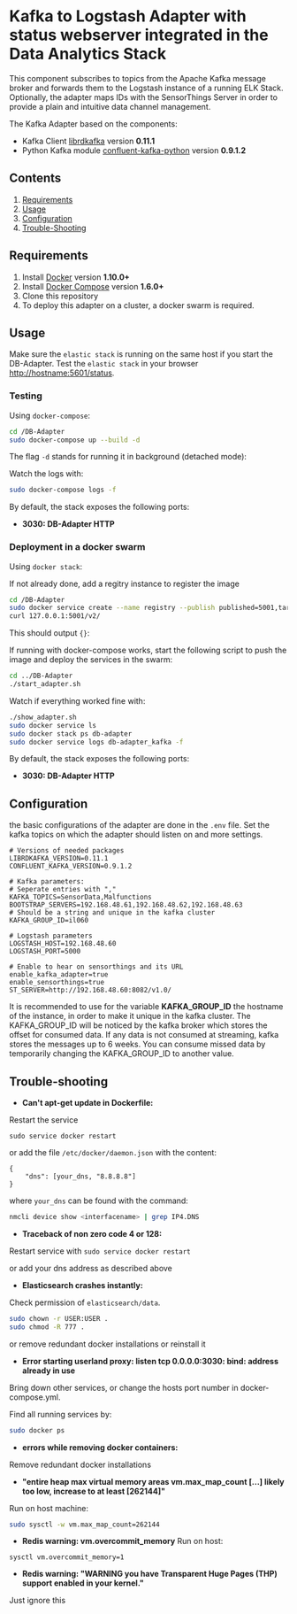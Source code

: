 # Kafka to Logstash Adapter with status webserver integrated in the Data Analytics Stack

This component subscribes to topics from the Apache Kafka message broker and forwards them to the Logstash instance of a running ELK Stack. Optionally, the adapter maps IDs with the SensorThings Server in order to provide a plain and intuitive data channel management.

The Kafka Adapter based on the components:
* Kafka Client [librdkafka](https://github.com/geeknam/docker-confluent-python) version **0.11.1**
* Python Kafka module [confluent-kafka-python](https://github.com/confluentinc/confluent-kafka-python) version **0.9.1.2**


## Contents

1. [Requirements](#requirements)
2. [Usage](#usage)
3. [Configuration](#configuration)
4. [Trouble-Shooting](#trouble-shooting)


## Requirements

1. Install [Docker](https://www.docker.com/community-edition#/download) version **1.10.0+**
2. Install [Docker Compose](https://docs.docker.com/compose/install/) version **1.6.0+**
3. Clone this repository
4. To deploy this adapter on a cluster, a docker swarm is required.


## Usage

Make sure the `elastic stack` is running on the same host if you start the DB-Adapter.
Test the `elastic stack` in your browser [http://hostname:5601/status](http://hostname:5601/status).


### Testing
Using `docker-compose`:

```bash
cd /DB-Adapter
sudo docker-compose up --build -d
```

The flag `-d` stands for running it in background (detached mode):


Watch the logs with:

```bash
sudo docker-compose logs -f
```


By default, the stack exposes the following ports:
* **3030: DB-Adapter HTTP**


### Deployment in a docker swarm
Using `docker stack`:

If not already done, add a regitry instance to register the image
```bash
cd /DB-Adapter
sudo docker service create --name registry --publish published=5001,target=5000 registry:2
curl 127.0.0.1:5001/v2/
```
This should output `{}`:


If running with docker-compose works, start the following script to
push the image and deploy the services in the swarm:

```bash
cd ../DB-Adapter
./start_adapter.sh
```


Watch if everything worked fine with:

```bash
./show_adapter.sh
sudo docker service ls
sudo docker stack ps db-adapter
sudo docker service logs db-adapter_kafka -f
```


By default, the stack exposes the following ports:
* **3030: DB-Adapter HTTP**



## Configuration

the basic configurations of the adapter are done in the `.env` file.
Set the kafka topics on which the adapter should listen on and more
settings.


```
# Versions of needed packages
LIBRDKAFKA_VERSION=0.11.1
CONFLUENT_KAFKA_VERSION=0.9.1.2

# Kafka parameters:
# Seperate entries with ","
KAFKA_TOPICS=SensorData,Malfunctions
BOOTSTRAP_SERVERS=192.168.48.61,192.168.48.62,192.168.48.63
# Should be a string and unique in the kafka cluster
KAFKA_GROUP_ID=il060

# Logstash parameters
LOGSTASH_HOST=192.168.48.60
LOGSTASH_PORT=5000

# Enable to hear on sensorthings and its URL
enable_kafka_adapter=true
enable_sensorthings=true
ST_SERVER=http://192.168.48.60:8082/v1.0/
```

It is recommended to use for the variable **KAFKA_GROUP_ID** the
hostname of the instance, in order to make it unique in the kafka cluster.
The KAFKA_GROUP_ID will be noticed by the kafka broker which stores the
offset for consumed data.
If any data is not consumed at streaming, kafka stores the messages up
to 6 weeks. You can consume missed data by temporarily changing the KAFKA_GROUP_ID
to another value.



## Trouble-shooting

* **Can't apt-get update in Dockerfile:**

Restart the service

```sudo service docker restart```

or add the file `/etc/docker/daemon.json` with the content:
```
{
    "dns": [your_dns, "8.8.8.8"]
}
```
where `your_dns` can be found with the command:

```bash
nmcli device show <interfacename> | grep IP4.DNS
```

* **Traceback of non zero code 4 or 128:**

Restart service with
```sudo service docker restart```

or add your dns address as described above


* **Elasticsearch crashes instantly:**

Check permission of `elasticsearch/data`.

```bash
sudo chown -r USER:USER .
sudo chmod -R 777 .
```

or remove redundant docker installations or reinstall it


* **Error starting userland proxy: listen tcp 0.0.0.0:3030: bind: address already in use**

Bring down other services, or change the hosts port number in docker-compose.yml. 

Find all running services by:
```bash
sudo docker ps
```


* **errors while removing docker containers:**

Remove redundant docker installations


* **"entire heap max virtual memory areas vm.max_map_count [...] likely too low, increase to at least [262144]"**
    
Run on host machine:

```bash
sudo sysctl -w vm.max_map_count=262144
```



* **Redis warning: vm.overcommit_memory**
Run on host:
```
sysctl vm.overcommit_memory=1

```



* **Redis warning: "WARNING you have Transparent Huge Pages (THP) support enabled in your kernel."**

Just ignore this






